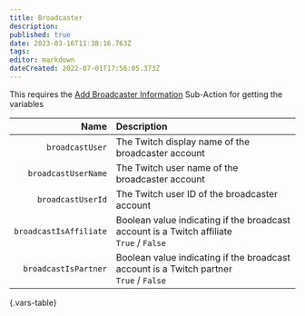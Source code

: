 ```yaml
---
title: Broadcaster
description: 
published: true
date: 2023-03-16T11:38:16.763Z
tags: 
editor: markdown
dateCreated: 2022-07-01T17:56:05.373Z
---
```


This requires the [Add Broadcaster Information](/Sub-Actions/Twitch/Add-Broadcaster-Information) Sub-Action for getting the variables

Name | Description
----:|:------------
`broadcastUser` | The Twitch display name of the broadcaster account
`broadcastUserName` | The Twitch user name of the broadcaster account
`broadcastUserId` | The Twitch user ID of the broadcaster account
`broadcastIsAffiliate` | Boolean value indicating if the broadcast account is a Twitch affiliate <br> `True` / `False`
`broadcastIsPartner` | Boolean value indicating if the broadcast account is a Twitch partner <br> `True` / `False`
{.vars-table}